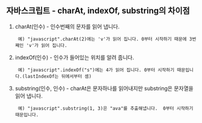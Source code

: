 ## 자바스크립트 - charAt, indexOf, substring의 차이점

1. charAt(인수) - 인수번째의 문자를 읽어 냅니다.

        예) "javascript".charAt(2)에는 'v'가 읽어 집니다. 0부터 시작하기 때문에 3번째인 'v'가 읽어 집니다.

 

2. indexOf(인수) - 인수가 들어있는 위치를 알려 줍니다.

        예) "javascript".indexOf("s")에는 4가 읽어 집니다. 0부터 시작하기 때문입니다.(lastIndexOf는 뒤에서부터 셈)

 

3. substring(인수, 인수) - charAt은 문자하나를 읽어내지만 substring은 문자열을 읽어 냅니다.

        예) "javascript".substring(1, 3)은 "ava"를 추출해냅니다.  0부터 시작하기 때문입니다.
